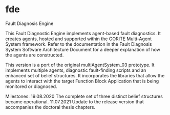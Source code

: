 # fde
Fault Diagnosis Engine

This Fault Diagnostic Engine implements agent-based fault diagnostics. It creates agents, hosted and supported within the GORITE Multi-Agent System framework. Refer to the documentation in the Fault Diagnosis System Software Architecture Document for a deeper explanation of how the  agents are constructed.
 
This version is a port of the original multiAgentSystem_03 prototype. It implements multiple agents, diagnostic fault-finding scripts and an enhanced set of belief structures. It incorporates the libraries that allow the agents to interact with the target Function Block Application that is being monitored or diagnosed.

Milestones:
19.08.2020 The complete set of three distinct belief structures became operational.
11.07.2021 Update to the release version that accompanies the doctoral thesis chapters.

